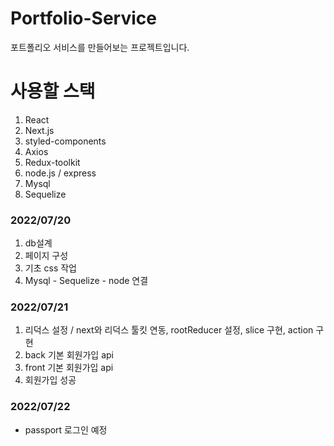 # Portfolio-Service
포트폴리오 서비스를 만들어보는 프로젝트입니다.

# 사용할 스택
1. React
2. Next.js
3. styled-components
4. Axios
5. Redux-toolkit
6. node.js / express
7. Mysql
8. Sequelize

### 2022/07/20
1. db설계
2. 페이지 구성
3. 기초 css 작업
4. Mysql - Sequelize - node 연결

### 2022/07/21
1. 리덕스 설정 / next와 리덕스 툴킷 연동, rootReducer 설정, slice 구현, action 구현
2. back 기본 회원가입 api
3. front 기본 회원가입 api
4. 회원가입 성공

### 2022/07/22
+ passport 로그인 예정
